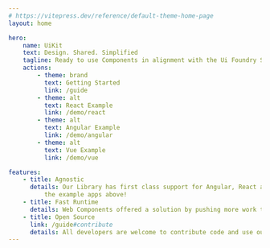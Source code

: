 ```yaml
---
# https://vitepress.dev/reference/default-theme-home-page
layout: home

hero:
    name: UiKit
    text: Design. Shared. Simplified
    tagline: Ready to use Components in alignment with the Ui Foundry Styleguide
    actions:
        - theme: brand
          text: Getting Started
          link: /guide
        - theme: alt
          text: React Example
          link: /demo/react
        - theme: alt
          text: Angular Example
          link: /demo/angular
        - theme: alt
          text: Vue Example
          link: /demo/vue

features:
    - title: Agnostic
      details: Our Library has first class support for Angular, React and Vue right out of the box. Checkout
          the example apps above!
    - title: Fast Runtime
      details: Web Components offered a solution by pushing more work to the browser for better performance.
    - title: Open Source
      link: /guide#contribute
      details: All developers are welcome to contribute code and use our library in their projects.
---
```

